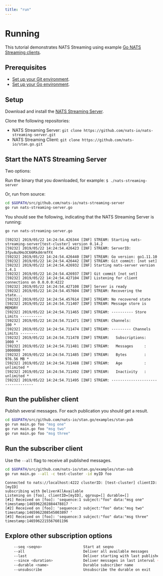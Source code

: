 ```yaml
---
title: "run"
---
```

# Running

This tutorial demonstrates NATS Streaming using example [Go NATS Streaming clients](https://github.com/nats-io/stan.go.git).

## Prerequisites

* [Set up your Git environment](https://help.github.com/articles/set-up-git/).
* [Set up your Go environment](https://golang.org/doc/install).

## Setup

Download and install the [NATS Streaming Server](https://github.com/nats-io/nats-streaming-server/releases).

Clone the following repositories:

* NATS Streaming Server: `git clone https://github.com/nats-io/nats-streaming-server.git`
* NATS Streaming Client: `git clone https://github.com/nats-io/stan.go.git`

## Start the NATS Streaming Server

Two options:

Run the binary that you downloaded, for example: `$ ./nats-streaming-server`

Or, run from source:

```bash
cd $GOPATH/src/github.com/nats-io/nats-streaming-server
go run nats-streaming-server.go
```

You should see the following, indicating that the NATS Streaming Server is running:

```bash
go run nats-streaming-server.go
```
```text
[59232] 2019/05/22 14:24:54.426344 [INF] STREAM: Starting nats-streaming-server[test-cluster] version 0.14.2
[59232] 2019/05/22 14:24:54.426423 [INF] STREAM: ServerID: 3fpvAuXHo3C66Rkd4rmfFX
[59232] 2019/05/22 14:24:54.426440 [INF] STREAM: Go version: go1.11.10
[59232] 2019/05/22 14:24:54.426442 [INF] STREAM: Git commit: [not set]
[59232] 2019/05/22 14:24:54.426932 [INF] Starting nats-server version 1.4.1
[59232] 2019/05/22 14:24:54.426937 [INF] Git commit [not set]
[59232] 2019/05/22 14:24:54.427104 [INF] Listening for client connections on 0.0.0.0:4222
[59232] 2019/05/22 14:24:54.427108 [INF] Server is ready
[59232] 2019/05/22 14:24:54.457604 [INF] STREAM: Recovering the state...
[59232] 2019/05/22 14:24:54.457614 [INF] STREAM: No recovered state
[59232] 2019/05/22 14:24:54.711407 [INF] STREAM: Message store is MEMORY
[59232] 2019/05/22 14:24:54.711465 [INF] STREAM: ---------- Store Limits ----------
[59232] 2019/05/22 14:24:54.711471 [INF] STREAM: Channels:                  100 *
[59232] 2019/05/22 14:24:54.711474 [INF] STREAM: --------- Channels Limits --------
[59232] 2019/05/22 14:24:54.711478 [INF] STREAM:   Subscriptions:          1000 *
[59232] 2019/05/22 14:24:54.711481 [INF] STREAM:   Messages     :       1000000 *
[59232] 2019/05/22 14:24:54.711485 [INF] STREAM:   Bytes        :     976.56 MB *
[59232] 2019/05/22 14:24:54.711488 [INF] STREAM:   Age          :     unlimited *
[59232] 2019/05/22 14:24:54.711492 [INF] STREAM:   Inactivity   :     unlimited *
[59232] 2019/05/22 14:24:54.711495 [INF] STREAM: ----------------------------------
```

## Run the publisher client

Publish several messages. For each publication you should get a result.

```bash
cd $GOPATH/src/github.com/nats-io/stan.go/examples/stan-pub
go run main.go foo "msg one"
go run main.go foo "msg two"
go run main.go foo "msg three"
```

## Run the subscriber client

Use the `--all` flag to receive all published messages.

```bash
cd $GOPATH/src/github.com/nats-io/stan.go/examples/stan-sub
go run main.go --all -c test-cluster -id myID foo
```
```text
Connected to nats://localhost:4222 clusterID: [test-cluster] clientID: [myID]
subscribing with DeliverAllAvailable
Listening on [foo], clientID=[myID], qgroup=[] durable=[]
[#1] Received on [foo]: 'sequence:1 subject:"foo" data:"msg one" timestamp:1465962202884478817 '
[#2] Received on [foo]: 'sequence:2 subject:"foo" data:"msg two" timestamp:1465962208545003897 '
[#3] Received on [foo]: 'sequence:3 subject:"foo" data:"msg three" timestamp:1465962215567601196
```

## Explore other subscription options

```bash
    --seq <seqno>                   Start at seqno
    --all                           Deliver all available messages
    --last                          Deliver starting with last published message
    --since <duration>              Deliver messages in last interval (e.g. 1s, 1hr, https://golang.org/pkg/time/#ParseDuration)
    --durable <name>                Durable subscriber name
    --unsubscribe                   Unsubscribe the durable on exit
```

